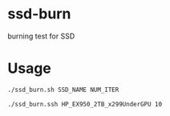 # ssd-burn
burning test for SSD


Usage
===

```bash
./ssd_burn.sh SSD_NAME NUM_ITER

./ssd_burn.ssh HP_EX950_2TB_x299UnderGPU 10
```

